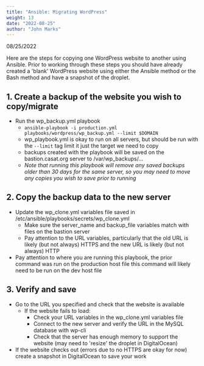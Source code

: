 ```yaml
---
title: "Ansible: Migrating WordPress"
weight: 13
date: "2022-08-25"
author: "John Marks"
---
```

08/25/2022

Here are the steps for copying one WordPress website to another using Ansible. Prior to working through these steps you should have already created a 'blank' WordPress website using either the Ansible method or the Bash method and have a snapshot of the droplet.

## 1. Create a backup of the website you wish to copy/migrate
- Run the wp_backup.yml playbook
    - ```ansible-playbook -i production.yml playbooks/wordpress/wp_backup.yml --limit $DOMAIN```
    - wp_playbook.yml is okay to run on all servers, but should be run with the ```--limit``` tag limit it just the target we need to copy
    - backups created with the playbook will be saved on the bastion.casat.org server to /var/wp_backups/...
    - *Note that running this playbook will remove any saved backups older than 30 days for the same server, so you may need to move any copies you wish to save prior to running*

## 2. Copy the backup data to the new server
- Update the wp_clone.yml variables file saved in /etc/ansible/playbooks/secrets/wp_clone.yml
    - Make sure the server_name and backup_file variables match with files on the bastion server
    - Pay attention to the URL variables, particularly that the old URL is likely (but not always) HTTPS and the new URL is likely (but not always) HTTP
- Pay attention to where you are running this playbook, the prior command was run on the production host file this command will likely need to be run on the dev host file

## 3. Verify and save
- Go to the URL you specified and check that the website is available
    - If the website fails to load:
        - Check your URL variables in the wp_clone.yml variables file
        - Connect to the new server and verify the URL in the MySQL database with wp-cli
        - Check that the server has enough memory to support the website (may need to 'resize' the droplet in DigitalOcean)
- If the website checks out (errors due to no HTTPS are okay for now) create a snapshot in DigitalOcean to save your work